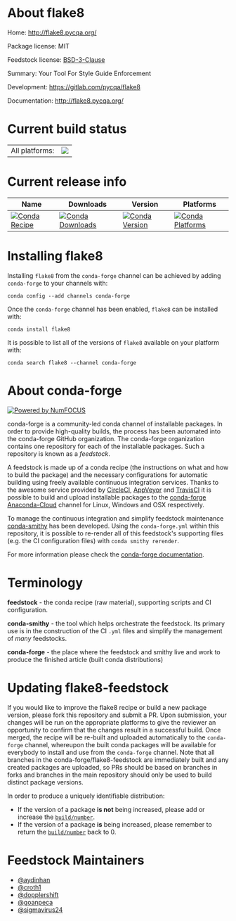 About flake8
============

Home: http://flake8.pycqa.org/

Package license: MIT

Feedstock license: [BSD-3-Clause](https://github.com/conda-forge/flake8-feedstock/blob/master/LICENSE.txt)

Summary: Your Tool For Style Guide Enforcement

Development: https://gitlab.com/pycqa/flake8

Documentation: http://flake8.pycqa.org/

Current build status
====================


<table><tr><td>All platforms:</td>
    <td>
      <a href="https://dev.azure.com/conda-forge/feedstock-builds/_build/latest?definitionId=306&branchName=master">
        <img src="https://dev.azure.com/conda-forge/feedstock-builds/_apis/build/status/flake8-feedstock?branchName=master">
      </a>
    </td>
  </tr>
</table>

Current release info
====================

| Name | Downloads | Version | Platforms |
| --- | --- | --- | --- |
| [![Conda Recipe](https://img.shields.io/badge/recipe-flake8-green.svg)](https://anaconda.org/conda-forge/flake8) | [![Conda Downloads](https://img.shields.io/conda/dn/conda-forge/flake8.svg)](https://anaconda.org/conda-forge/flake8) | [![Conda Version](https://img.shields.io/conda/vn/conda-forge/flake8.svg)](https://anaconda.org/conda-forge/flake8) | [![Conda Platforms](https://img.shields.io/conda/pn/conda-forge/flake8.svg)](https://anaconda.org/conda-forge/flake8) |

Installing flake8
=================

Installing `flake8` from the `conda-forge` channel can be achieved by adding `conda-forge` to your channels with:

```
conda config --add channels conda-forge
```

Once the `conda-forge` channel has been enabled, `flake8` can be installed with:

```
conda install flake8
```

It is possible to list all of the versions of `flake8` available on your platform with:

```
conda search flake8 --channel conda-forge
```


About conda-forge
=================

[![Powered by NumFOCUS](https://img.shields.io/badge/powered%20by-NumFOCUS-orange.svg?style=flat&colorA=E1523D&colorB=007D8A)](http://numfocus.org)

conda-forge is a community-led conda channel of installable packages.
In order to provide high-quality builds, the process has been automated into the
conda-forge GitHub organization. The conda-forge organization contains one repository
for each of the installable packages. Such a repository is known as a *feedstock*.

A feedstock is made up of a conda recipe (the instructions on what and how to build
the package) and the necessary configurations for automatic building using freely
available continuous integration services. Thanks to the awesome service provided by
[CircleCI](https://circleci.com/), [AppVeyor](https://www.appveyor.com/)
and [TravisCI](https://travis-ci.com/) it is possible to build and upload installable
packages to the [conda-forge](https://anaconda.org/conda-forge)
[Anaconda-Cloud](https://anaconda.org/) channel for Linux, Windows and OSX respectively.

To manage the continuous integration and simplify feedstock maintenance
[conda-smithy](https://github.com/conda-forge/conda-smithy) has been developed.
Using the ``conda-forge.yml`` within this repository, it is possible to re-render all of
this feedstock's supporting files (e.g. the CI configuration files) with ``conda smithy rerender``.

For more information please check the [conda-forge documentation](https://conda-forge.org/docs/).

Terminology
===========

**feedstock** - the conda recipe (raw material), supporting scripts and CI configuration.

**conda-smithy** - the tool which helps orchestrate the feedstock.
                   Its primary use is in the construction of the CI ``.yml`` files
                   and simplify the management of *many* feedstocks.

**conda-forge** - the place where the feedstock and smithy live and work to
                  produce the finished article (built conda distributions)


Updating flake8-feedstock
=========================

If you would like to improve the flake8 recipe or build a new
package version, please fork this repository and submit a PR. Upon submission,
your changes will be run on the appropriate platforms to give the reviewer an
opportunity to confirm that the changes result in a successful build. Once
merged, the recipe will be re-built and uploaded automatically to the
`conda-forge` channel, whereupon the built conda packages will be available for
everybody to install and use from the `conda-forge` channel.
Note that all branches in the conda-forge/flake8-feedstock are
immediately built and any created packages are uploaded, so PRs should be based
on branches in forks and branches in the main repository should only be used to
build distinct package versions.

In order to produce a uniquely identifiable distribution:
 * If the version of a package **is not** being increased, please add or increase
   the [``build/number``](https://docs.conda.io/projects/conda-build/en/latest/resources/define-metadata.html#build-number-and-string).
 * If the version of a package **is** being increased, please remember to return
   the [``build/number``](https://docs.conda.io/projects/conda-build/en/latest/resources/define-metadata.html#build-number-and-string)
   back to 0.

Feedstock Maintainers
=====================

* [@aydinhan](https://github.com/aydinhan/)
* [@croth1](https://github.com/croth1/)
* [@dopplershift](https://github.com/dopplershift/)
* [@goanpeca](https://github.com/goanpeca/)
* [@sigmavirus24](https://github.com/sigmavirus24/)

